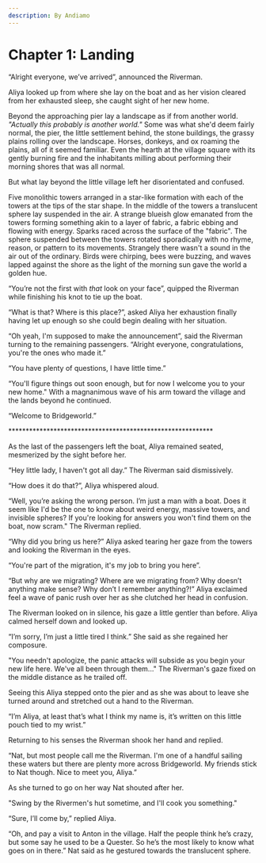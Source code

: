 ```yaml
---
description: By Andiamo
---
```


# Chapter 1: Landing

“Alright everyone, we’ve arrived”, announced the Riverman.

Aliya looked up from where she lay on the boat and as her vision cleared from her exhausted sleep, she caught sight of her new home.

Beyond the approaching pier lay a landscape as if from another world. _"Actually this probably is another world."_ Some was what she'd deem fairly normal, the pier, the little settlement behind, the stone buildings, the grassy plains rolling over the landscape. Horses, donkeys, and ox roaming the plains, all of it seemed familiar. Even the hearth at the village square with its gently burning fire and the inhabitants milling about performing their morning shores that was all normal.

But what lay beyond the little village left her disorientated and confused. &#x20;

Five monolithic towers arranged in a star-like formation with each of the towers at the tips of the star shape. In the middle of the towers a translucent sphere lay suspended in the air. A strange blueish glow emanated from the towers forming something akin to a layer of fabric, a fabric ebbing and flowing with energy. Sparks raced across the surface of the "fabric". The sphere suspended between the towers rotated sporadically with no rhyme, reason, or pattern to its movements. Strangely there wasn't a sound in the air out of the ordinary. Birds were chirping, bees were buzzing, and waves lapped against the shore as the light of the morning sun gave the world a golden hue. &#x20;

“You’re not the first with _that_ look on your face”, quipped the Riverman while finishing his knot to tie up the boat.

“What is that? Where is this place?”, asked Aliya her exhaustion finally having let up enough so she could begin dealing with her situation.

“Oh yeah, I'm supposed to make the announcement”, said the Riverman turning to the remaining passengers. “Alright everyone, congratulations, you're the ones who made it.”

“You have plenty of questions, I have little time.”&#x20;

“You'll figure things out soon enough, but for now I welcome you to your new home." With a magnanimous wave of his arm toward the village and the lands beyond he continued.

“Welcome to Bridgeworld.”

\*\*\*\*\*\*\*\*\*\*\*\*\*\*\*\*\*\*\*\*\*\*\*\*\*\*\*\*\*\*\*\*\*\*\*\*\*\*\*\*\*\*\*\*\*\*\*\*\*\*\*\*\*\*\*\*\*\*\*

As the last of the passengers left the boat, Aliya remained seated, mesmerized by the sight before her.

“Hey little lady, I haven't got all day.” The Riverman said dismissively.

“How does it do that?”, Aliya whispered aloud.

“Well, you’re asking the wrong person. I’m just a man with a boat. Does it seem like I'd be the one to know about weird energy, massive towers, and invisible spheres? If you're looking for answers you won't find them on the boat, now scram." The Riverman replied.

“Why did you bring us here?” Aliya asked tearing her gaze from the towers and looking the Riverman in the eyes.

“You're part of the migration, it's my job to bring you here”.&#x20;

“But why are we migrating? Where are we migrating from? Why doesn’t anything make sense? Why don’t I remember anything?!” Aliya exclaimed feel a wave of panic rush over her as she clutched her head in confusion.

The Riverman looked on in silence, his gaze a little gentler than before. Aliya calmed herself down and looked up.

“I’m sorry, I’m just a little tired I think.” She said as she regained her composure.

"You needn't apologize, the panic attacks will subside as you begin your new life here. We've all been through them..." The Riverman's gaze fixed on the middle distance as he trailed off.&#x20;

Seeing this Aliya stepped onto the pier and as she was about to leave she turned around and stretched out a hand to the Riverman.

“I’m Aliya, at least that’s what I think my name is, it’s written on this little pouch tied to my wrist.”

Returning to his senses the Riverman shook her hand and replied.&#x20;

“Nat, but most people call me the Riverman. I'm one of a handful sailing these waters but there are plenty more across Bridgeworld. My friends stick to Nat though. Nice to meet you, Aliya.”

As she turned to go on her way Nat shouted after her.

"Swing by the Rivermen's hut sometime, and I'll cook you something."

“Sure, I’ll come by,” replied Aliya.

“Oh, and pay a visit to Anton in the village. Half the people think he’s crazy, but some say he used to be a Quester. So he’s the most likely to know what goes on in there.” Nat said as he gestured towards the translucent sphere.

